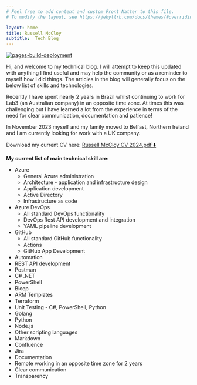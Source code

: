 ```yaml
---
# Feel free to add content and custom Front Matter to this file.
# To modify the layout, see https://jekyllrb.com/docs/themes/#overriding-theme-defaults

layout: home
title: Russell McCloy
subtitle:  Tech Blog
---
```


[![pages-build-deployment](https://github.com/russellmccloy/russellmccloy.github.io/actions/workflows/pages/pages-build-deployment/badge.svg)](https://github.com/russellmccloy/russellmccloy.github.io/actions/workflows/pages/pages-build-deployment)

Hi, and welcome to my technical blog. I will attempt to keep this updated with anything I find useful and may help the community or as a reminder to myself how I did things. The articles in the blog will generally focus on the below list of skills and technologies.

Recently I have spent nearly 2 years in Brazil whilst continuing to work for Lab3 (an Australian company) in an opposite time zone. At times this was challenging  but I have learned a lot from the experience in terms of the need for clear communication, documentation and patience!

In November 2023 myself and my family moved to Belfast, Northern Ireland and I am currently looking for work with a UK company.

Download my current CV here: [Russell McCloy CV 2024.pdf ⬇️](https://drive.google.com/file/d/106mV9Co6IjtajwVu8J6TPt53NxLdwmZX/view?usp=sharing)



**My current list of main technical skill are:**

- Azure
  - General Azure administration
  - Architecture - application and infrastructure design
  - Application development
  - Active Directory
  - Infrastructure as code
- Azure DevOps
  - All standard DevOps functionality
  - DevOps Rest API development and integration
  - YAML pipeline development
- GitHub
  - All standard GitHub functionality
  - Actions
  - GitHub App Development
- Automation
- REST API development
- Postman
- C# .NET
- PowerShell
- Bicep
- ARM Templates
- Terraform
- Unit Testing - C#, PowerShell, Python
- Golang
- Python
- Node.js
- Other scripting languages
- Markdown
- Confluence
- Jira
- Documentation
- Remote working in an opposite time zone for 2 years
- Clear communication
- Transparency
